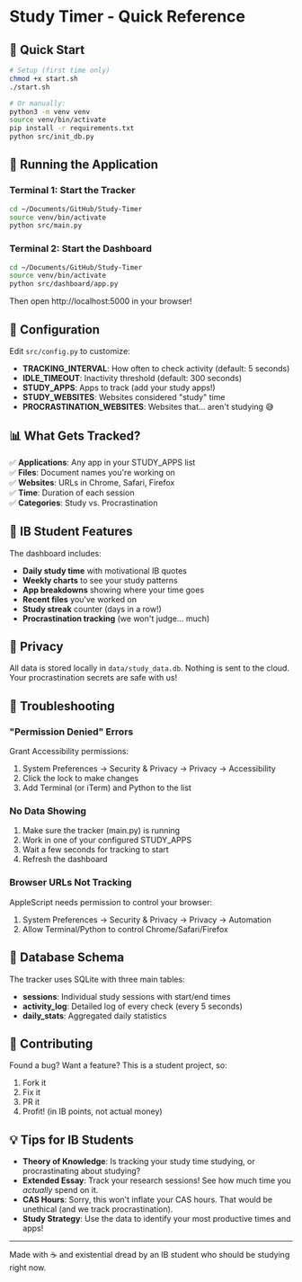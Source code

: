 # Study Timer - Quick Reference

## 🚀 Quick Start

```bash
# Setup (first time only)
chmod +x start.sh
./start.sh

# Or manually:
python3 -m venv venv
source venv/bin/activate
pip install -r requirements.txt
python src/init_db.py
```

## 🎯 Running the Application

### Terminal 1: Start the Tracker
```bash
cd ~/Documents/GitHub/Study-Timer
source venv/bin/activate
python src/main.py
```

### Terminal 2: Start the Dashboard
```bash
cd ~/Documents/GitHub/Study-Timer
source venv/bin/activate
python src/dashboard/app.py
```

Then open http://localhost:5000 in your browser!

## 🔧 Configuration

Edit `src/config.py` to customize:
- **TRACKING_INTERVAL**: How often to check activity (default: 5 seconds)
- **IDLE_TIMEOUT**: Inactivity threshold (default: 300 seconds)
- **STUDY_APPS**: Apps to track (add your study apps!)
- **STUDY_WEBSITES**: Websites considered "study" time
- **PROCRASTINATION_WEBSITES**: Websites that... aren't studying 😅

## 📊 What Gets Tracked?

✅ **Applications**: Any app in your STUDY_APPS list  
✅ **Files**: Document names you're working on  
✅ **Websites**: URLs in Chrome, Safari, Firefox  
✅ **Time**: Duration of each session  
✅ **Categories**: Study vs. Procrastination  

## 🎨 IB Student Features

The dashboard includes:
- **Daily study time** with motivational IB quotes
- **Weekly charts** to see your study patterns
- **App breakdowns** showing where your time goes
- **Recent files** you've worked on
- **Study streak** counter (days in a row!)
- **Procrastination tracking** (we won't judge... much)

## 🔐 Privacy

All data is stored locally in `data/study_data.db`. Nothing is sent to the cloud. Your procrastination secrets are safe with us!

## 🐛 Troubleshooting

### "Permission Denied" Errors
Grant Accessibility permissions:
1. System Preferences → Security & Privacy → Privacy → Accessibility
2. Click the lock to make changes
3. Add Terminal (or iTerm) and Python to the list

### No Data Showing
1. Make sure the tracker (main.py) is running
2. Work in one of your configured STUDY_APPS
3. Wait a few seconds for tracking to start
4. Refresh the dashboard

### Browser URLs Not Tracking
AppleScript needs permission to control your browser:
1. System Preferences → Security & Privacy → Privacy → Automation
2. Allow Terminal/Python to control Chrome/Safari/Firefox

## 📝 Database Schema

The tracker uses SQLite with three main tables:

- **sessions**: Individual study sessions with start/end times
- **activity_log**: Detailed log of every check (every 5 seconds)
- **daily_stats**: Aggregated daily statistics

## 🤝 Contributing

Found a bug? Want a feature? This is a student project, so:
1. Fork it
2. Fix it
3. PR it
4. Profit! (in IB points, not actual money)

## 💡 Tips for IB Students

- **Theory of Knowledge**: Is tracking your study time studying, or procrastinating about studying?
- **Extended Essay**: Track your research sessions! See how much time you *actually* spend on it.
- **CAS Hours**: Sorry, this won't inflate your CAS hours. That would be unethical (and we track procrastination).
- **Study Strategy**: Use the data to identify your most productive times and apps!

---

Made with ☕ and existential dread by an IB student who should be studying right now.
